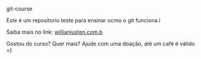 git-course

Este é um repositorio teste para ensinar ocmo o git funciona.i

Saiba mais no link: [willianjusten.com.b](http://willianjusten.com.br)

Gostou do curso? Quer mais? Ajude com uma doação, até um café é válido =)